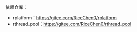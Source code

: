依赖仓库：

- rplatform：https://gitee.com/RiceChen0/rplatform
- rthread_pool：https://gitee.com/RiceChen0/rthread_pool